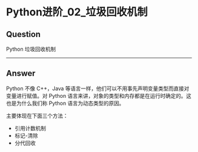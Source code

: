 # Python进阶_02_垃圾回收机制


## Question
Python 垃圾回收机制

----

## Answer
Python 不像 C++，Java 等语言一样，他们可以不用事先声明变量类型而直接对变量进行赋值。对 Python 语言来讲，对象的类型和内存都是在运行时确定的。这也是为什么我们称 Python 语言为动态类型的原因。

主要体现在下面三个方法：
- 引用计数机制 
- 标记-清除 
- 分代回收